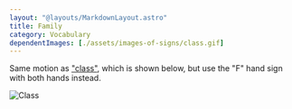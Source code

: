 ```yaml
---
layout: "@layouts/MarkdownLayout.astro"
title: Family
category: Vocabulary
dependentImages: [./assets/images-of-signs/class.gif]
---
```


Same motion as ["class"](./class), which is shown below,
but use the "F" hand sign with both hands instead.

![Class](@signs/class.gif)

